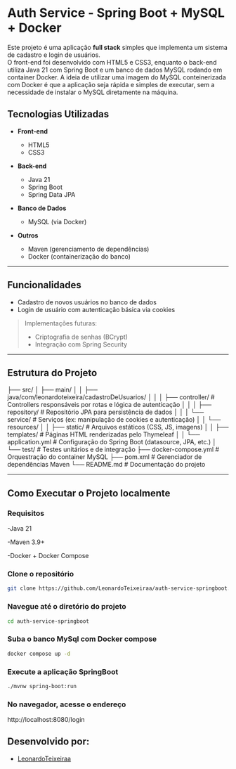 # Auth Service - Spring Boot + MySQL + Docker

Este projeto é uma aplicação **full stack** simples que implementa um sistema de cadastro e login de usuários.  
O front-end foi desenvolvido com HTML5 e CSS3, enquanto o back-end utiliza Java 21 com Spring Boot e um banco de dados MySQL rodando em container Docker.
A ideia de utilizar uma imagem do MySQL conteinerizada com Docker é que a aplicação seja rápida e simples de executar, sem a necessidade de instalar o MySQL diretamente na máquina.

## Tecnologias Utilizadas

- **Front-end**
  - HTML5
  - CSS3

- **Back-end**
  - Java 21
  - Spring Boot
  - Spring Data JPA

- **Banco de Dados**
  - MySQL (via Docker)

- **Outros**
  - Maven (gerenciamento de dependências)
  - Docker (containerização do banco)

---

## Funcionalidades

- Cadastro de novos usuários no banco de dados  
- Login de usuário com autenticação básica via cookies  

> Implementações futuras:
> - Criptografia de senhas (BCrypt)
> - Integração com Spring Security

---

## Estrutura do Projeto
├── src/
│   ├── main/
│   │   ├── java/com/leonardoteixeira/cadastroDeUsuarios/
│   │   │   ├── controller/       # Controllers responsáveis por rotas e lógica de autenticação
│   │   │   ├── repository/       # Repositório JPA para persistência de dados
│   │   │   └── service/          # Serviços (ex: manipulação de cookies e autenticação)
│   │   └── resources/
│   │       ├── static/           # Arquivos estáticos (CSS, JS, imagens)
│   │       ├── templates/        # Páginas HTML renderizadas pelo Thymeleaf
│   │       └── application.yml   # Configuração do Spring Boot (datasource, JPA, etc.)
│   └── test/                     # Testes unitários e de integração
├── docker-compose.yml            # Orquestração do container MySQL
├── pom.xml                       # Gerenciador de dependências Maven
└── README.md                     # Documentação do projeto


---

## Como Executar o Projeto localmente

### Requisitos

-Java 21

-Maven 3.9+

-Docker + Docker Compose

### Clone o repositório
```bash
git clone https://github.com/LeonardoTeixeiraa/auth-service-springboot.git
```
### Navegue até o diretório do projeto
```bash
cd auth-service-springboot
```
### Suba o banco MySql com Docker compose
```bash
docker compose up -d
```
### Execute a aplicação SpringBoot
```bash
./mvnw spring-boot:run
```
### No navegador, acesse o endereço
http://localhost:8080/login

## Desenvolvido por:
- [LeonardoTeixeiraa](https://github.com/LeonardoTeixeiraa)

